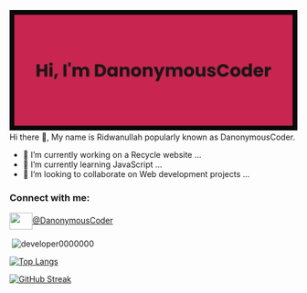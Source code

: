   [![MasterHead](banner.png)](https://github.com/DanonymousCoder)
Hi there 👋, My name is Ridwanullah popularly known as DanonymousCoder.
- 🔭 I’m currently working on a Recycle website ...
- 🌱 I’m currently learning JavaScript ...
- 👯 I’m looking to collaborate on Web development projects ...

<!--
**DanonymousCoder/DanonymousCoder** is a ✨ _special_ ✨ repository because its `README.md` (this file) appears on your GitHub profile.

Here are some ideas to get you started:

- 🔭 I’m currently working on a Recycle websit ...
- 🌱 I’m currently learning JavaScript ...
- 👯 I’m looking to collaborate on Web development projects ...
- 🤔 I’m looking for help with ...
- 💬 Ask me about ...
- 📫 How to reach me: ...
- 😄 Pronouns: ...
- ⚡ Fun fact: ...
-->
<h3 align="left">Connect with me:</h3>
<p align="left">
<a href="https://twitter.com/DanonymousCoder" target="blank"><img align="center" src="https://cdn.jsdelivr.net/npm/simple-icons@3.0.1/icons/twitter.svg" alt="" height="30" width="40" />@DanonymousCoder</a>
  </p>


<p>&nbsp;<img align="center" src="https://github-readme-stats.vercel.app/api?username=DanonymousCoder&show_icons=true&locale=en" alt="developer0000000" /></p>

  


[![Top Langs](https://github-readme-stats.vercel.app/api/top-langs/?username=DanonymousCoder&layout=compact&theme=vision-friendly-dark)](https://github.com/anuraghazra/github-readme-stats)





[![GitHub Streak](http://github-readme-streak-stats.herokuapp.com?user=DanonymousCoder&theme=dark)](https://git.io/streak-stats)


